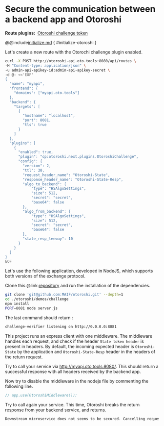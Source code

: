 # Secure the communication between a backend app and Otoroshi

<div style="display: flex; align-items: center; gap: .5rem;">
<span style="font-weight: bold">Route plugins:</span>
<a class="badge" href="https://maif.github.io/otoroshi/manual/plugins/built-in-plugins.html#otoroshi.next.plugins.OtoroshiChallenge">Otoroshi challenge token</a>
</div>

@@include[initialize.md](../includes/initialize.md) { #initialize-otoroshi }

Let's create a new route with the Otorochi challenge plugin enabled.

```sh
curl -X POST http://otoroshi-api.oto.tools:8080/api/routes \
-H "Content-type: application/json" \
-u admin-api-apikey-id:admin-api-apikey-secret \
-d @- <<'EOF'
{
  "name": "myapi",
  "frontend": {
    "domains": ["myapi.oto.tools"]
  },
  "backend": {
    "targets": [
      {
        "hostname": "localhost",
        "port": 8081,
        "tls": true
      }
    ]
  },
  "plugins": [
    {
      "enabled": true,
      "plugin": "cp:otoroshi.next.plugins.OtoroshiChallenge",
      "config": {
        "version": 2,
        "ttl": 30,
        "request_header_name": "Otoroshi-State",
        "response_header_name": "Otoroshi-State-Resp",
        "algo_to_backend": {
            "type": "HSAlgoSettings",
            "size": 512,
            "secret": "secret",
            "base64": false
        },
        "algo_from_backend": {
            "type": "HSAlgoSettings",
            "size": 512,
            "secret": "secret",
            "base64": false
        },
        "state_resp_leeway": 10
      }
    }
  ]
}
EOF
```

Let's use the following application, developed in NodeJS, which supports both versions of the exchange protocol.

Clone this @link:[repository](https://github.com/MAIF/otoroshi/blob/master/demos/challenge) and run the installation of the dependencies.

```sh
git clone 'git@github.com:MAIF/otoroshi.git' --depth=1
cd ./otoroshi/demos/challenge
npm install
PORT=8081 node server.js
```

The last command should return : 

```sh
challenge-verifier listening on http://0.0.0.0:8081
```

This project runs an express client with one middleware. The middleware handles each request, and check if the header `State token header` is present in headers. By default, the incoming expected header is `Otoroshi-State` by the application and `Otoroshi-State-Resp` header in the headers of the return request. 

Try to call your service via http://myapi.oto.tools:8080/. This should return a successful response with all headers received by the backend app. 

Now try to disable the middleware in the nodejs file by commenting the following line. 

```js
// app.use(OtoroshiMiddleware());
```

Try to call again your service. This time, Otoroshi breaks the return response from your backend service, and returns.

```sh
Downstream microservice does not seems to be secured. Cancelling request !
```